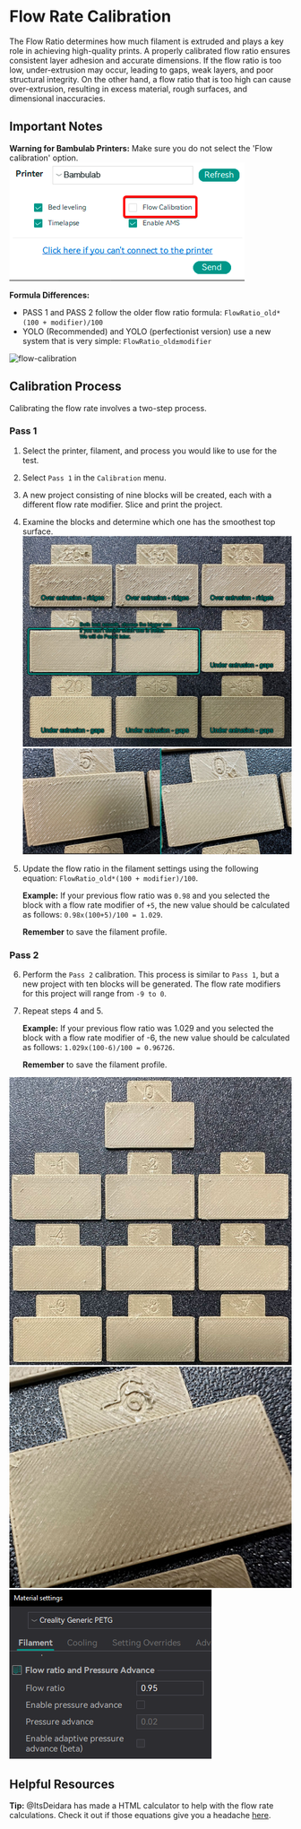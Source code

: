 # Flow Rate Calibration

The Flow Ratio determines how much filament is extruded and plays a key role in achieving high-quality prints. A properly calibrated flow ratio ensures consistent layer adhesion and accurate dimensions. If the flow ratio is too low, under-extrusion may occur, leading to gaps, weak layers, and poor structural integrity. On the other hand, a flow ratio that is too high can cause over-extrusion, resulting in excess material, rough surfaces, and dimensional inaccuracies.

## Important Notes

**Warning for Bambulab Printers:** Make sure you do not select the 'Flow calibration' option.
![flow-rate-Bambulab-uncheck](../images/flow-rate/flowrate-Bambulab-uncheck.png)

**Formula Differences:**
- PASS 1 and PASS 2 follow the older flow ratio formula: `FlowRatio_old*(100 + modifier)/100`
- YOLO (Recommended) and YOLO (perfectionist version) use a new system that is very simple: `FlowRatio_old±modifier`

![flow-calibration](../images/flow-rate/flow-calibration.gif)

## Calibration Process

Calibrating the flow rate involves a two-step process.

### Pass 1

1. Select the printer, filament, and process you would like to use for the test.

2. Select `Pass 1` in the `Calibration` menu.

3. A new project consisting of nine blocks will be created, each with a different flow rate modifier. Slice and print the project.

4. Examine the blocks and determine which one has the smoothest top surface.
   ![flowrate-pass1](../images/flow-rate/flowrate-pass1.jpg)
   ![flowrate-0-5](../images/flow-rate/flowrate-0-5.jpg)

5. Update the flow ratio in the filament settings using the following equation: `FlowRatio_old*(100 + modifier)/100`. 
   
   **Example:** If your previous flow ratio was `0.98` and you selected the block with a flow rate modifier of `+5`, the new value should be calculated as follows: `0.98x(100+5)/100 = 1.029`. 
   
   **Remember** to save the filament profile.

### Pass 2

6. Perform the `Pass 2` calibration. This process is similar to `Pass 1`, but a new project with ten blocks will be generated. The flow rate modifiers for this project will range from `-9 to 0`.

7. Repeat steps 4 and 5. 
   
   **Example:** If your previous flow ratio was 1.029 and you selected the block with a flow rate modifier of -6, the new value should be calculated as follows: `1.029x(100-6)/100 = 0.96726`. 
   
   **Remember** to save the filament profile.

![flowrate-pass2](../images/flow-rate/flowrate-pass2.jpg)
![flowrate-6](../images/flow-rate/flowrate-6.jpg)
![flowcalibration_update_flowrate](../images/flow-rate/flowcalibration_update_flowrate.png)

## Helpful Resources

**Tip:** @ItsDeidara has made a HTML calculator to help with the flow rate calculations. Check it out if those equations give you a headache [here](https://github.com/ItsDeidara/Orca-Slicer-Assistant).
